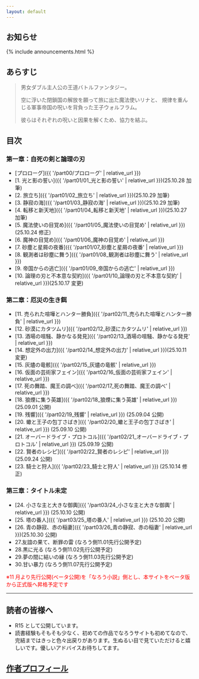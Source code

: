 ```yaml
---
layout: default
---
```


## お知らせ

{% include announcements.html %}

## あらすじ

> 男女ダブル主人公の王道バトルファンタジー。
> 
> 空に浮いた閉鎖国の解放を願って旅に出た魔法使いリナと、
> 規律を重んじる軍事帝国の呪いを背負った王子ウォルフラム。
> 
> 彼らはそれぞれの呪いと因果を解くため、協力を結ぶ。


## 目次

### 第一章：自死の剣と論理の刃

- [プロローグ]({{ '/part00/プロローグ' | relative_url }})
- [1. 光と影の誓い]({{ '/part01/01_光と影の誓い' | relative_url }})(25.10.28 加筆)
- [2. 旅立ち]({{ '/part01/02_旅立ち' | relative_url }})(25.10.29 加筆)
- [3. 静寂の海]({{ '/part01/03_静寂の海' | relative_url }})(25.10.29 加筆)
- [4. 転移と新天地]({{ '/part01/04_転移と新天地' | relative_url }})(25.10.27 加筆)
- [5. 魔法使いの目覚め]({{ '/part01/05_魔法使いの目覚め' | relative_url }})(25.10.24 修正)
- [6. 魔神の目覚め]({{ '/part01/06_魔神の目覚め' | relative_url }})
- [7. 砂塵と星屑の夜番]({{ '/part01/07_砂塵と星屑の夜番' | relative_url }})
- [8. 観測者は砂塵に舞う]({{ '/part01/08_観測者は砂塵に舞う' | relative_url }})
- [9. 帝国からの逃亡]({{ '/part01/09_帝国からの逃亡' | relative_url }})
- [10. 論理の刃と不本意な契約]({{ '/part01/10_論理の刃と不本意な契約' | relative_url }})(25.10.17 変更)

### 第二章：厄災の生き餌

- [11. 売られた喧嘩とハンター勝負]({{ '/part02/11_売られた喧嘩とハンター勝負' | relative_url }})
- [12. 砂漠にカタツムリ]({{ '/part02/12_砂漠にカタツムリ' | relative_url }})
- [13. 酒場の喧騒、静かなる発見]({{ '/part02/13_酒場の喧騒、静かなる発見' | relative_url }})
- [14. 想定外の出力]({{ '/part02/14_想定外の出力' | relative_url }})(25.10.11 変更)
- [15. 灰燼の竜骸]({{ '/part02/15_灰燼の竜骸' | relative_url }})
- [16. 仮面の芸術家フェイン]({{ '/part02/16_仮面の芸術家フェイン' | relative_url }})
- [17. 死の舞踏、魔王の調べ]({{ '/part02/17_死の舞踏、魔王の調べ' | relative_url }})
- [18. 狼煙に集う英雄]({{ '/part02/18_狼煙に集う英雄' | relative_url }}) (25.09.01 公開)
- [19. 残響]({{ '/part02/19_残響' | relative_url }}) (25.09.04 公開)
- [20. 蠍と王子の包丁さばき]({{ '/part02/20_蠍と王子の包丁さばき' | relative_url }}) (25.09.10 公開)
- [21. オーバードライブ・プロトコル]({{ '/part02/21_オーバードライブ・プロトコル' | relative_url }}) (25.09.19 公開)
- [22. 賢者のレシピ]({{ '/part02/22_賢者のレシピ' | relative_url }}) (25.09.24 公開)
- [23. 騎士と狩人]({{ '/part02/23_騎士と狩人' | relative_url }}) (25.10.14 修正)

### 第三章：タイトル未定

- [24. 小さな主と大きな御輿]({{ '/part03/24_小さな主と大きな御輿' | relative_url }}) (25.10.10 公開)
- [25. 塔の番人]({{ '/part03/25_塔の番人' | relative_url }}) (25.10.20 公開)
- [26. 青の静寂、赤の稲妻]({{ '/part03/26_青の静寂、赤の稲妻' | relative_url }})(25.10.30 公開)
- 27.友誼の果て、断罪の雷 (なろう側11.01先行公開予定)
- 28.黒に光る (なろう側11.02先行公開予定)
- 29.夢の間に結いの縁 (なろう側11.03先行公開予定)
- 30.甘い暴力 (なろう側11.07先行公開予定)

<span style="color: red;">※11 月より先行公開(ベータ公開)を「なろう小説」側とし、本サイトをベータ版から正式版へ昇格予定です</span>

---

## 読者の皆様へ

- R15 として公開しています。
- 読書経験もそもそも少なく、初めての作品でなろうサイトも初めてなので、完結まではきっと色々出戻りがあります。生ぬるい目で見ていただけると嬉しいです。優しいアドバイスお待ちしてます。

## [作者プロフィール](./profile)
